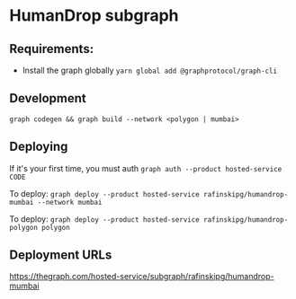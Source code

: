 # HumanDrop subgraph

## Requirements:

- Install the graph globally `yarn global add @graphprotocol/graph-cli`

## Development

`graph codegen && graph build --network <polygon | mumbai>`

## Deploying

If it's your first time, you must auth `graph auth --product hosted-service CODE`

To deploy:
`graph deploy --product hosted-service rafinskipg/humandrop-mumbai --network mumbai`

To deploy:
`graph deploy --product hosted-service rafinskipg/humandrop-polygon polygon`

## Deployment URLs

https://thegraph.com/hosted-service/subgraph/rafinskipg/humandrop-mumbai